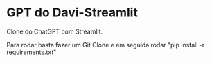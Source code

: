# GPT do Davi-Streamlit
 Clone do ChatGPT com Streamlit.
 
 Para rodar basta fazer um Git Clone e em seguida rodar "pip install -r requirements.txt"
